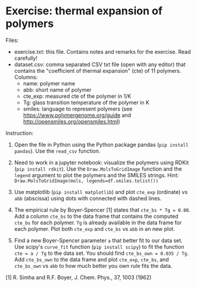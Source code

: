 # Exercise: thermal expansion of polymers

Files:
 - exercise.txt: this file. Contains notes and remarks for the exercise. Read carefully!
 - dataset.csv: comma separated CSV txt file (open with any editor) that contains the "coefficient of thermal expansion" (cte) of 11 polymers. 
    Columns: 
    - name: polymer name
    - abb: short name of polymer 
    - cte_exp: measured cte of the polymer in 1/K
    - Tg: glass transition temperature of the polymer in K
    - smiles: language to represent polymers (see https://www.polymergenome.org/guide and http://opensmiles.org/opensmiles.html)

Instruction:

1. Open the file in Python using the Python package pandas (`pip install pandas`). Use the `read_csv` function.

2. Need to work in a jupyter notebook: visualize the polymers using RDKit (`pip install rdkit`). Use the `Draw.MolsToGridImage` function and the `legend` argument to plot the polymers and the SMILES strings. Hint: `Draw.MolsToGridImage(mols, legends=df.smiles.tolist())`

3. Use matplotlib (`pip install matplotlib`) and plot `cte_exp` (ordinate) vs `abb` (abscissa) using dots with connected with dashed lines.

4. The empirical rule by Boyer-Spencer [1] states that `cte_bs * Tg = 0.08`. Add a column `cte_bs` to the data frame that contains the computed `cte_bs` for each polymer. `Tg` is already available in the data frame for each polymer. Plot both `cte_exp` and `cte_bs` vs `abb` in an new plot.

5. Find a new Boyer-Spencer parameter `a` that better fit to our data set. Use scipy's `curve_fit` function (`pip install scipy`) to fit the function `cte = a / Tg` to the data set. You should find `cte_bs_own = 0.035 / Tg`. Add `cte_bs_own` to the data frame and plot `cte_exp`, `cte_bs`, and `cte_bs_own` vs `abb` to how much better you own rule fits the data.



[1] R. Simha and R.F. Boyer, J. Chem. Phys., 37, 1003 (1962)